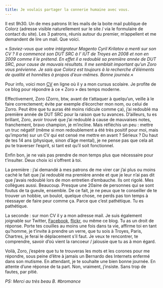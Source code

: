 ```yaml
---
title: Je voulais partager la connerie humaine avec vous.
---
```

Il est 9h30. Un de mes patrons lit les mails de la boite mail publique de Colorz (adresse visible naturellement sur le site / via le formulaire de contact du site). Les 3 patrons, réunis autour du premier, m&rsquo;appellent et me demandent de lire un mail. Que voici.

&laquo;&nbsp;*Saviez-vous que votre intégrateur Magento Cyril Krilatov a menti sur son CV ? Il a commencé son DUT SRC à l&rsquo; IUT de Troyes en 2008 et non en 2009 comme il le prétend. En effet il a redoublé sa première année de DUT SRC, pour cause de mauvais résultats. Il me semblait important qu&rsquo;un Zoro vous prévienne. Je sais que Colorz est toujours à la recherche d&rsquo;éléments de qualité et honnêtes à propos d&rsquo;eux-mêmes. Bonne journée.*&laquo;&nbsp;

Pour info, voici mon [CV][1] en ligne où il y a mon cursus scolaire. Je profite de ce blog pour répondre à ce &laquo;&nbsp;Zoro&nbsp;&raquo; des temps moderne.

Effectivement, Zoro (Zorro, btw, avant de t&rsquo;attaquer à quelqu&rsquo;un, veille à le faire correctement; évite par exemple d&rsquo;écorcher mon nom, ou celui de Zorro. Peut être que tu auras été moins ridicule comme ça), j&rsquo;ai redoublé ma première année de DUT SRC pour la raison que tu avances. D&rsquo;ailleurs, tu es brillant, Zoro, avoir trouvé que j&rsquo;ai redoublé à cause de mauvaises notes, franchement, bravo champion, je m&rsquo;incline. Mais réfléchis un peu : mettre un truc négatif (même si mon redoublement a été très positif pour moi, mais qu&rsquo;importe) sur un CV qui est censé me mettre en avant ? Sérieux ? Du haut de tes 14 ans (physique, sinon d&rsquo;âge mental), je ne pense pas que cela ait pu te traverser l&rsquo;esprit, si tant est qu&rsquo;il soit fonctionnel.

Enfin bon, je ne vais pas prendre de mon temps plus que nécessaire pour t&rsquo;insulter. Deux choix ici s&rsquo;offrent à toi.

La première : j&rsquo;ai demandé à mes patrons de me virer car j&rsquo;ai plus ou moins caché le fait que j&rsquo;ai redoublé ma première année et que je leur n&rsquo;ai pas dit que j&rsquo;avais redoublé lors de mon entretien d&rsquo;embauche. Ils ont rigolé. Mes collègues aussi. Beaucoup. Presque une 20aine de personnes qui se sont foutus de ta gueule, ensemble. De ce fait, je ne peux que te conseiller de te trouver un hobbie, un boulot, quelque chose, ne perds pas ton temps à réessayer de faire peur comme ça. Parce que c&rsquo;est pathétique. Tu es pathétique.

La seconde : sur mon CV il y a mon adresse mail. Je suis également joignable sur Twitter</a>, [Facebook][2], [flickr][3], ou même ce blog. Tu as un droit de réponse.
Porte tes couilles au moins une fois dans ta vie, affirme toi en tant qu&rsquo;homme, je t&rsquo;invite à prendre un verre, que tu sois à Troyes, Paris, Chartres, je ferai le déplacement s&rsquo;il faut. Je veux te rencontrer, te comprendre, savoir d&rsquo;où vient la rancoeur / jalousie que tu as à mon égard.

Voilà, Zoro, j&rsquo;espère que tu te trouveras les mots et les corones pour me répondre, sous peine d&rsquo;être à jamais un Bernardo des Internets enfermé dans son mutisme. En attendant, je te souhaite une bien bonne journée. En attente d&rsquo;une réponse de ta part. Non, vraiment, j&rsquo;insiste. Sans trop de fautes, par pitié.

*PS: Merci au très beau B. #bromance*

 [1]: http://cv.c-krylatov.com/
 [2]: https://www.facebook.com/CyrilKrylatov
 [3]: http://www.flickr.com/photos/dondapo
